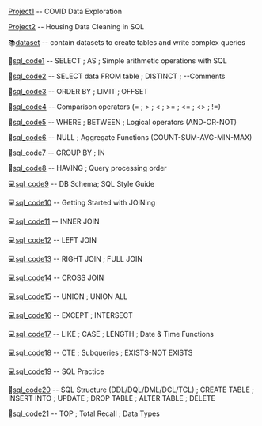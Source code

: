   [Project1](https://github.com/KTurau/sql/blob/main/datalearn/sql_code/Project1.sql) -- COVID Data Exploration
  
  [Project2](https://github.com/KTurau/sql/blob/main/datalearn/sql_code/Project2.sql) -- Housing Data Cleaning in SQL
  
📚[dataset](https://github.com/KTurau/sql/tree/main/datalearn/dataset) -- contain datasets to create tables and write complex queries   

🔑[sql_code1](https://github.com/KTurau/sql/blob/main/datalearn/sql_code/sql_code1.sql) -- SELECT ; AS ; Simple arithmetic operations with SQL

🔑[sql_code2](https://github.com/KTurau/sql/blob/main/datalearn/sql_code/sql_code2.sql) -- SELECT data FROM table ; DISTINCT ; --Comments

🔑[sql_code3](https://github.com/KTurau/sql/blob/main/datalearn/sql_code/sql_code3.sql) -- ORDER BY ; LIMIT ; OFFSET

🔑[sql_code4](https://github.com/KTurau/sql/blob/main/datalearn/sql_code/sql_code4.sql) -- Comparison operators (= ; > ; < ; >= ; <= ; <> ; !=)

🔑[sql_code5](https://github.com/KTurau/sql/blob/main/datalearn/sql_code/sql_code5.sql) -- WHERE ; BETWEEN ; Logical operators (AND-OR-NOT)

🔑[sql_code6](https://github.com/KTurau/sql/blob/main/datalearn/sql_code/sql_code6.sql) -- NULL ; Aggregate Functions (COUNT-SUM-AVG-MIN-MAX)

🔑[sql_code7](https://github.com/KTurau/sql/blob/main/datalearn/sql_code/sql_code7.sql) -- GROUP BY ; IN

🔑[sql_code8](https://github.com/KTurau/sql/blob/main/datalearn/sql_code/sql_code8.sql) -- HAVING ; Query processing order 

💻[sql_code9](https://github.com/KTurau/sql/blob/main/datalearn/sql_code/sql_code9.sql) -- DB Schema; SQL Style Guide

💻[sql_code10](https://github.com/KTurau/sql/blob/main/datalearn/sql_code/sql_code10.sql) -- Getting Started with JOINing

💻[sql_code11](https://github.com/KTurau/sql/blob/main/datalearn/sql_code/sql_code11.sql) -- INNER JOIN

💻[sql_code12](https://github.com/KTurau/sql/blob/main/datalearn/sql_code/sql_code12.sql) -- LEFT JOIN

💻[sql_code13](https://github.com/KTurau/sql/blob/main/datalearn/sql_code/sql_code13.sql) -- RIGHT JOIN ; FULL JOIN 

💻[sql_code14](https://github.com/KTurau/sql/blob/main/datalearn/sql_code/sql_code14.sql) -- CROSS JOIN 

💻[sql_code15](https://github.com/KTurau/sql/blob/main/datalearn/sql_code/sql_code15.sql) -- UNION ; UNION ALL 

💻[sql_code16](https://github.com/KTurau/sql/blob/main/datalearn/sql_code/sql_code16.sql) -- EXCEPT ; INTERSECT

💻[sql_code17](https://github.com/KTurau/sql/blob/main/datalearn/sql_code/sql_code17.sql) -- LIKE ; CASE ; LENGTH ; Date & Time Functions

💻[sql_code18](https://github.com/KTurau/sql/blob/main/datalearn/sql_code/sql_code18.sql) -- CTE ; Subqueries ; EXISTS-NOT EXISTS

💻[sql_code19](https://github.com/KTurau/sql/blob/main/datalearn/sql_code/sql_code19.sql) -- SQL Practice

🚀[sql_code20](https://github.com/KTurau/sql/blob/main/datalearn/sql_code/sql_code20.sql) -- SQL Structure (DDL/DQL/DML/DCL/TCL) ; CREATE TABLE ; INSERT INTO ; UPDATE ; DROP TABLE ; ALTER TABLE ; DELETE

🚀[sql_code21](https://github.com/KTurau/sql/blob/main/datalearn/sql_code/sql_code21.sql) -- TOP ; Total Recall ; Data Types












